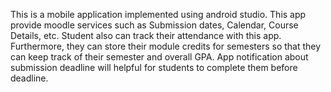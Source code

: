 This is a mobile application implemented using android studio. This app provide moodle services such as Submission dates, Calendar, Course Details, etc. Student also can track their attendance with this app. Furthermore, they can store their module credits for semesters so that they can keep track of their semester and overall GPA. App notification about submission deadline will helpful for students to complete them before deadline.
